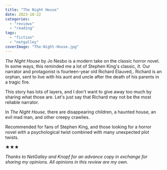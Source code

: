 ```yaml
---
title: "The Night House"
date: 2023-10-22
categories: 
  - "reviews"
  - "reading"
tags: 
  - "fiction"
  - "netgalley"
coverImage: "The-Night-House.jpg"
---
```


_The Night House_ by Jo Nesbo is a modern take on the classic horror novel. In some ways, this reminded me a lot of Stephen King's classic, _It._ Our narrator and protagonist is fourteen-year old Richard Elauved,. Richard is an orphan, sent to live with his aunt and uncle after the death of his parents in a tragic fire.

This story has lots of layers, and I don't want to give away too much by sharing what those are. Let's just say that Richard may not be the most reliable narrator.

In _The Night House,_ there are disappearing children, a haunted house, an evil mad man, and other creepy crawlies.

Recommended for fans of Stephen King, and those looking for a horror novel with a psychological twist combined with many unexpected plot twists.

★★★

_Thanks to NetGalley and Knopf for an advance copy in exchange for sharing my opinions. All opinions in this review are my own._
